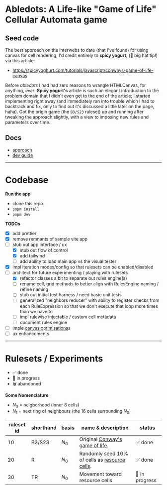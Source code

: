 # Abledots: A Life-like "Game of Life" Cellular Automata game

## Seed code

The best approach on the interwebs to date (that I've found) for using canvas for cell rendering, I'd credit entirely to **spicy yogurt**, (:pray: big hat tip!) via this article:

- https://spicyyoghurt.com/tutorials/javascript/conways-game-of-life-canvas

Before _abledots_ I had had zero reasons to wrangle HTMLCanvas, for anything, _ever_. **Spicy yogurt's** article is such an elegant introduction to the problem domain that I didn't even get to the end of the article; I started implementing right away (and immediately ran into trouble which I had to backtrack and fix, only to find out it's discussed a little later on the page, haha). Got the origin game (the `B3/S23` ruleset) up and running after tweaking the approach slightly, with a view to imposing new rules and parameters over time.

## Docs
- [approach](./docs/approach.md)
- [dev guide](./docs/dev-guide.md)


---

# Codebase

**Run the app**

- clone this repo
- `pnpm install`
- `pnpm dev`

**TODOs**

- [x] add prettier
- [x] remove remnants of sample vite app
- [ ] stub out app interface / ux
  - [x] stub out flow of control
  - [x] add tailwind
  - [ ] add ability to load main app vs the visual tester
- [x] impl iteration modes/config so that rulesets can be enabled/disabled
- [ ] architect for future experimenting / playing with rulesets
  - [x] refactor classes a bit to separate out rules engine(s)
  - [ ] rename cell, grid methods to better align with RulesEngine naming / refine naming
  - [ ] stub out initial test harness / need basic unit tests
  - [ ] generalized "neighbors reducer" with ability to register checks from each RuleExpression so that we don't execute that loop more times than we have to
  - [ ] impl rulewise injectable / custom cell metadata
  - [ ] document rules engine
- [ ] imple [canvas optimisations](https://developer.mozilla.org/en-US/docs/Web/API/Canvas_API/Tutorial/Optimizing_canvas)s
- [ ] ux enhancements

---

# Rulesets / Experiments

- :white_check_mark: done
- :test_tube: in progress
- :wastebasket: abandoned

**Some Nomenclature**

- $N_{0}$ = neigborhood (inner 8 cells)
- $N_{1}$ = next ring of neighbours (the 16 cells surrounding $N_{0}$)

| ruleset id | shorthand | basis   | name & description                                                                       | status                  |
| ---------- | --------- | ------- | ---------------------------------------------------------------------------------------- | ----------------------- |
| 10         | B3/S23    | $N_{0}$ | Original [Conway's game of life](https://en.wikipedia.org/wiki/Conway%27s_Game_of_Life). | :white_check_mark: done |
| 20         | R         | $N_{0}$ | Randomly seed 10% of cells as [resource cells](docs/rule-20-resource-cells.md).        | :white_check_mark: done |
| 30         | TR        | $N_{0}$ | Movement toward resource cells                                                           | :test_tube: in progress |
